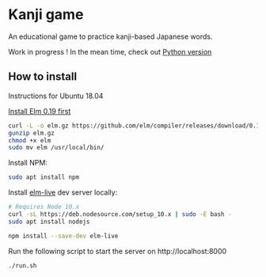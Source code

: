Kanji game
============

An educational game to practice kanji-based Japanese words.

Work in progress ! In the mean time, check out [Python version](https://github.com/didmar/kanjigame-python)

How to install
---------------

Instructions for Ubuntu 18.04

[Install Elm 0.19 first](https://guide.elm-lang.org/install/elm.html)
```sh
curl -L -o elm.gz https://github.com/elm/compiler/releases/download/0.19.1/binary-for-linux-64-bit.gz
gunzip elm.gz
chmod +x elm
sudo mv elm /usr/local/bin/
```

Install NPM:
```sh
sudo apt install npm
```

Install [elm-live](https://github.com/wking-io/elm-live) dev server locally:
```sh
# Requires Node 10.x
curl -sL https://deb.nodesource.com/setup_10.x | sudo -E bash -
sudo apt install nodejs

npm install --save-dev elm-live
```

Run the following script to start the server on http://localhost:8000
```sh
./run.sh
```
